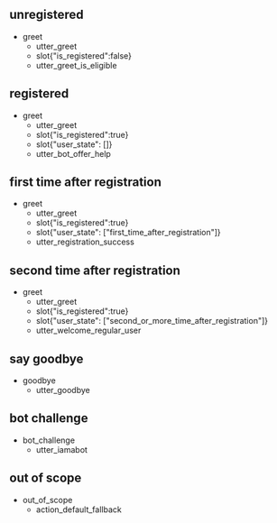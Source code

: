 
## unregistered
* greet  
  - utter_greet
  - slot{"is_registered":false}
  - utter_greet_is_eligible

## registered
* greet
  - utter_greet
  - slot{"is_registered":true} 
  - slot{"user_state": []} 
  - utter_bot_offer_help

## first time after registration
* greet
  - utter_greet
  - slot{"is_registered":true} 
  - slot{"user_state": ["first_time_after_registration"]}
  - utter_registration_success

## second time after registration
* greet
  - utter_greet
  - slot{"is_registered":true} 
  - slot{"user_state": ["second_or_more_time_after_registration"]}
  - utter_welcome_regular_user

## say goodbye
* goodbye
  - utter_goodbye

## bot challenge
* bot_challenge
  - utter_iamabot

## out of scope
* out_of_scope
  - action_default_fallback
